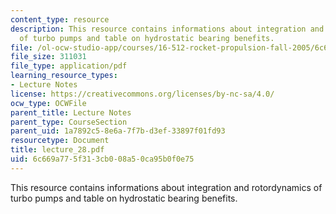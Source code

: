 ```yaml
---
content_type: resource
description: This resource contains informations about integration and rotordynamics
  of turbo pumps and table on hydrostatic bearing benefits.
file: /ol-ocw-studio-app/courses/16-512-rocket-propulsion-fall-2005/6c669a775f313cb008a50ca95b0f0e75_lecture_28.pdf
file_size: 311031
file_type: application/pdf
learning_resource_types:
- Lecture Notes
license: https://creativecommons.org/licenses/by-nc-sa/4.0/
ocw_type: OCWFile
parent_title: Lecture Notes
parent_type: CourseSection
parent_uid: 1a7892c5-8e6a-7f7b-d3ef-33897f01fd93
resourcetype: Document
title: lecture_28.pdf
uid: 6c669a77-5f31-3cb0-08a5-0ca95b0f0e75
---
```

This resource contains informations about integration and rotordynamics of turbo pumps and table on hydrostatic bearing benefits.